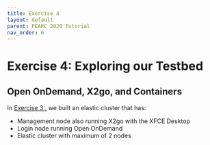 ```yaml
---
title: Exercise 4
layout: default
parent: PEARC 2020 Tutorial
nav_order: 6
---
```


# Exercise 4: Exploring our Testbed
## Open OnDemand, X2go, and Containers

In [Exercise 3:](exercise3.html), we built an elastic cluster that has:

* Management node also running X2go with the XFCE Desktop
* Login node running Open OnDemand
* Elastic cluster with maximum of 2 nodes 

